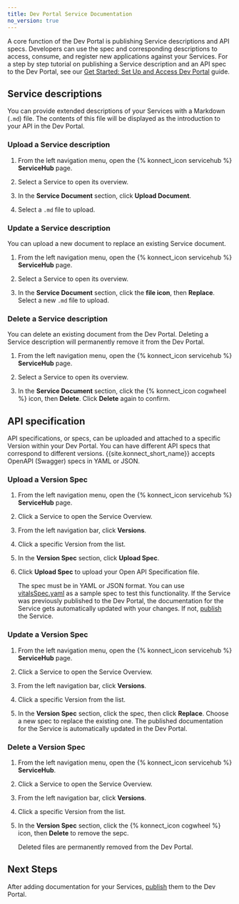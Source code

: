 ```yaml
---
title: Dev Portal Service Documentation
no_version: true
---
```


A core function of the Dev Portal is publishing Service descriptions and API specs. Developers can use the spec and corresponding descriptions to access, consume, and register new applications against your Services. For a step by step tutorial on publishing a Service description and an API spec to the Dev Portal, see our [Get Started: Set Up and Access Dev Portal](/konnect/getting-started/publish-service) guide.


## Service descriptions

You can provide extended descriptions of your Services with a Markdown (`.md`) file. The contents of this file will be displayed as the introduction to your API in the Dev Portal. 
### Upload a Service description

1. From the left navigation menu, open the {% konnect_icon servicehub %} **ServiceHub** page.

2. Select a Service to open its overview.

3. In the **Service Document** section, click **Upload Document**.

3. Select a `.md` file to upload.

### Update a Service description

You can upload a new document to replace an existing Service document.

1. From the left navigation menu, open the {% konnect_icon servicehub %} **ServiceHub** page.

2. Select a Service to open its overview.

3. In the **Service Document** section, click the **file icon**, then **Replace**. Select a new `.md` file to upload.

### Delete a Service description

You can delete an existing document from the Dev Portal. Deleting a Service description will permanently remove it from the Dev Portal. 

1. From the left navigation menu, open the {% konnect_icon servicehub %} **ServiceHub** page.

2. Select a Service to open its overview.

3. In the **Service Document** section, click the {% konnect_icon cogwheel %} icon, then **Delete**. Click **Delete** again to confirm.

## API specification

API specifications, or specs, can be uploaded and attached to a specific Version within your Dev Portal. You can have different API specs that correspond to different versions. {{site.konnect_short_name}} accepts OpenAPI (Swagger) specs in YAML or JSON.

### Upload a Version Spec

1. From the left navigation menu, open the {% konnect_icon servicehub %} **ServiceHub** page.

2. Click a Service to open the Service Overview.

3. From the left navigation bar, click **Versions**.

4. Click a specific Version from the list.

5. In the **Version Spec** section, click **Upload Spec**.

6. Click **Upload Spec** to upload your Open API Specification file.

    The spec must be in YAML or JSON format. You
    can use [vitalsSpec.yaml](/konnect/vitalsSpec.yaml) as a sample spec to test this functionality.
    If the Service was previously published to the Dev Portal, the documentation
    for the Service gets automatically updated with your changes. If not,
    [publish](/konnect/dev-portal/publish) the Service.

### Update a Version Spec

1. From the left navigation menu, open the {% konnect_icon servicehub %} **ServiceHub** page.

2. Click a Service to open the Service Overview.

3. From the left navigation bar, click **Versions**.

4. Click a specific Version from the list.

5. In the **Version Spec** section, click the spec, then click **Replace**. Choose a new spec to replace the existing one. The published documentation for the Service is automatically updated in the Dev Portal.

### Delete a Version Spec

1. From the left navigation menu, open the {% konnect_icon servicehub %} **ServiceHub**.

2. Click a Service to open the Service Overview.

3. From the left navigation bar, click **Versions**.

4. Click a specific Version from the list.

5. In the **Version Spec** section, click the {% konnect_icon cogwheel %} icon, then **Delete** to remove the sepc. 

    Deleted files are permanently removed from the Dev Portal.

## Next Steps
After adding documentation for your Services,
[publish](/konnect/dev-portal/publish) them to the Dev Portal.